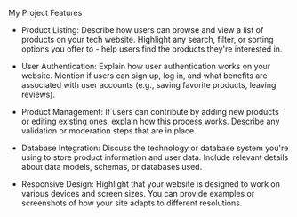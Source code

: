 

My Project Features
- Product Listing: Describe how users can browse and view a list of products on your tech website. Highlight any search, filter, or sorting options you offer to - help users find the products they're interested in.

- User Authentication: Explain how user authentication works on your website. Mention if users can sign up, log in, and what benefits are associated with user accounts (e.g., saving favorite products, leaving reviews).

- Product Management: If users can contribute by adding new products or editing existing ones, explain how this process works. Describe any validation or moderation steps that are in place.

- Database Integration: Discuss the technology or database system you're using to store product information and user data. Include relevant details about data models, schemas, or databases used.

- Responsive Design: Highlight that your website is designed to work on various devices and screen sizes. You can provide examples or screenshots of how your site adapts to different resolutions.